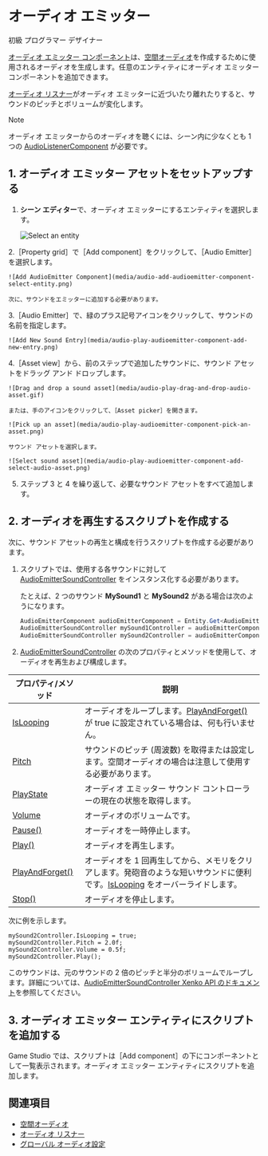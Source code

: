 # オーディオ エミッター

<span class="label label-doc-level">初級</span>
<span class="label label-doc-audience">プログラマー</span>
<span class="label label-doc-audience">デザイナー</span>

[オーディオ エミッター コンポーネント](xref:SiliconStudio.Xenko.Audio.AudioEmitter)は、[空間オーディオ](spatialized-audio.md)を作成するために使用されるオーディオを生成します。任意のエンティティにオーディオ エミッター コンポーネントを追加できます。

[オーディオ リスナー](audio-listeners.md)がオーディオ エミッターに近づいたり離れたりすると、サウンドのピッチとボリュームが変化します。

> [!NOTE]
オーディオ エミッターからのオーディオを聴くには、シーン内に少なくとも 1 つの [AudioListenerComponent](xref:SiliconStudio.Xenko.Audio.AudioListener) が必要です。

## 1. オーディオ エミッター アセットをセットアップする

1. **シーン エディター**で、オーディオ エミッターにするエンティティを選択します。

    ![Select an entity](media/audio-add-audiolistener-component-select-entity.png)

2.［Property grid］で［Add component］をクリックして、［Audio Emitter］を選択します。

    ![Add AudioEmitter Component](media/audio-add-audioemitter-component-select-entity.png)

    次に、サウンドをエミッターに追加する必要があります。

3.［Audio Emitter］で、緑のプラス記号アイコンをクリックして、サウンドの名前を指定します。

    ![Add New Sound Entry](media/audio-play-audioemitter-component-add-new-entry.png)

4.［Asset view］から、前のステップで追加したサウンドに、サウンド アセットをドラッグ アンド ドロップします。

    ![Drag and drop a sound asset](media/audio-play-drag-and-drop-audio-asset.gif)

    または、手のアイコンをクリックして、［Asset picker］を開きます。

    ![Pick up an asset](media/audio-play-audioemitter-component-pick-an-asset.png)

    サウンド アセットを選択します。

    ![Select sound asset](media/audio-play-audioemitter-component-add-select-audio-asset.png)

5. ステップ 3 と 4 を繰り返して、必要なサウンド アセットをすべて追加します。

## 2. オーディオを再生するスクリプトを作成する
次に、サウンド アセットの再生と構成を行うスクリプトを作成する必要があります。

1. スクリプトでは、使用する各サウンドに対して [AudioEmitterSoundController](xref:SiliconStudio.Xenko.Audio.AudioEmitterSoundController) をインスタンス化する必要があります。

   たとえば、2 つのサウンド **MySound1** と **MySound2** がある場合は次のようになります。

	```cs
	AudioEmitterComponent audioEmitterComponent = Entity.Get<AudioEmitterComponent>();
	AudioEmitterSoundController mySound1Controller = audioEmitterComponent["MySound1"];
	AudioEmitterSoundController mySound2Controller = audioEmitterComponent["MySound2"];
	```

2. [AudioEmitterSoundController](xref:SiliconStudio.Xenko.Audio.AudioEmitterSoundController) の次のプロパティとメソッドを使用して、オーディオを再生および構成します。

| プロパティ/メソッド | 説明 |
|-------    |-------|
| [IsLooping](xref:SiliconStudio.Xenko.Audio.AudioEmitterSoundController.IsLooping) | オーディオをループします。[PlayAndForget()](xref:SiliconStudio.Xenko.Audio.AudioEmitterSoundController.PlayAndForget) が true に設定されている場合は、何も行いません。|
| [Pitch](xref:SiliconStudio.Xenko.Audio.AudioEmitterSoundController.Pitch)     | サウンドのピッチ (周波数) を取得または設定します。空間オーディオの場合は注意して使用する必要があります。 |
| [PlayState](xref:SiliconStudio.Xenko.Audio.AudioEmitterSoundController.PlayState)	| オーディオ エミッター サウンド コントローラーの現在の状態を取得します。 |
| [Volume](xref:SiliconStudio.Xenko.Audio.AudioEmitterSoundController.Volume)	| オーディオのボリュームです。 |
| [Pause()](xref:SiliconStudio.Xenko.Audio.AudioEmitterSoundController.Pause)	| オーディオを一時停止します。 |
| [Play()](xref:SiliconStudio.Xenko.Audio.AudioEmitterSoundController.Play)      | オーディオを再生します。 |
| [PlayAndForget()](xref:SiliconStudio.Xenko.Audio.AudioEmitterSoundController.PlayAndForget)| オーディオを 1 回再生してから、メモリをクリアします。発砲音のような短いサウンドに便利です。[IsLooping](xref:SiliconStudio.Xenko.Audio.AudioEmitterSoundController.IsLooping) をオーバーライドします。|
| [Stop()](xref:SiliconStudio.Xenko.Audio.AudioEmitterSoundController.Stop)	| オーディオを停止します。 |

次に例を示します。

```
mySound2Controller.IsLooping = true;
mySound2Controller.Pitch = 2.0f;
mySound2Controller.Volume = 0.5f;
mySound2Controller.Play();
```

このサウンドは、元のサウンドの 2 倍のピッチと半分のボリュームでループします。詳細については、[AudioEmitterSoundController Xenko API のドキュメント](xref:SiliconStudio.Xenko.Audio.AudioEmitterSoundController)を参照してください。

## 3. オーディオ エミッター エンティティにスクリプトを追加する

Game Studio では、スクリプトは［Add component］の下にコンポーネントとして一覧表示されます。オーディオ エミッター エンティティにスクリプトを追加します。

## 関連項目
* [空間オーディオ](spatialized-audio.md)
* [オーディオ リスナー](audio-listeners.md)
* [グローバル オーディオ設定](global-audio-settings.md)
